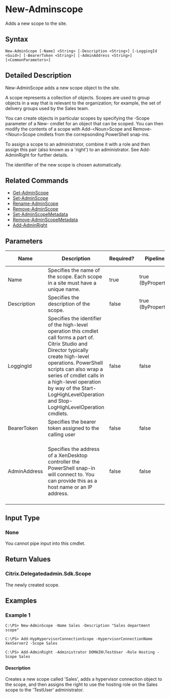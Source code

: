 ﻿
# New-Adminscope
Adds a new scope to the site.
## Syntax
```
New-AdminScope [-Name] <String> [-Description <String>] [-LoggingId <Guid>] [-BearerToken <String>] [-AdminAddress <String>] [<CommonParameters>]
```
## Detailed Description
New-AdminScope adds a new scope object to the site.

A scope represents a collection of objects. Scopes are used to group objects in a way that is relevant to the organization; for example, the set of delivery groups used by the Sales team.

You can create objects in particular scopes by specifying the -Scope parameter of a New- cmdlet for an object that can be scoped. You can then modify the contents of a scope with Add-&lt;Noun&gt;Scope and Remove-&lt;Noun&gt;Scope cmdlets from the correpsonding PowerShell snap-ins.

To assign a scope to an administrator, combine it with a role and then assign this pair (also known as a 'right') to an administrator. See Add-AdminRight for further details.

The identifier of the new scope is chosen automatically.


## Related Commands

* [Get-AdminScope](../Get-AdminScope/)
* [Set-AdminScope](../Set-AdminScope/)
* [Rename-AdminScope](../Rename-AdminScope/)
* [Remove-AdminScope](../Remove-AdminScope/)
* [Set-AdminScopeMetadata](../Set-AdminScopeMetadata/)
* [Remove-AdminScopeMetadata](../Remove-AdminScopeMetadata/)
* [Add-AdminRight](../Add-AdminRight/)
## Parameters
| Name   | Description | Required? | Pipeline Input | Default Value |
| --- | --- | --- | --- | --- |
| Name | Specifies the name of the scope. Each scope in a site must have a unique name. | true | true (ByPropertyName) |  |
| Description | Specifies the description of the scope. | false | true (ByPropertyName) |  |
| LoggingId | Specifies the identifier of the high-level operation this cmdlet call forms a part of. Citrix Studio and Director typically create high-level operations. PowerShell scripts can also wrap a series of cmdlet calls in a high-level operation by way of the Start-LogHighLevelOperation and Stop-LogHighLevelOperation cmdlets. | false | false |  |
| BearerToken | Specifies the bearer token assigned to the calling user | false | false |  |
| AdminAddress | Specifies the address of a XenDesktop controller the PowerShell snap-in will connect to. You can provide this as a host name or an IP address. | false | false | Localhost. Once a value is provided by any cmdlet, this value becomes the default. |

## Input Type

### None
You cannot pipe input into this cmdlet.
## Return Values

### Citrix.Delegatedadmin.Sdk.Scope
The newly created scope.
## Examples

### Example 1
```
C:\PS> New-AdminScope -Name Sales -Description "Sales department scope"

C:\PS> Add-HypHypervisorConnectionScope -HypervisorConnectionName XenServer2 -Scope Sales

C:\PS> Add-AdminRight -Administrator DOMAIN\TestUser -Role Hosting -Scope Sales
```
#### Description
Creates a new scope called 'Sales', adds a hypervisor connection object to the scope, and then assigns the right to use the hosting role on the Sales scope to the 'TestUser' administrator.
